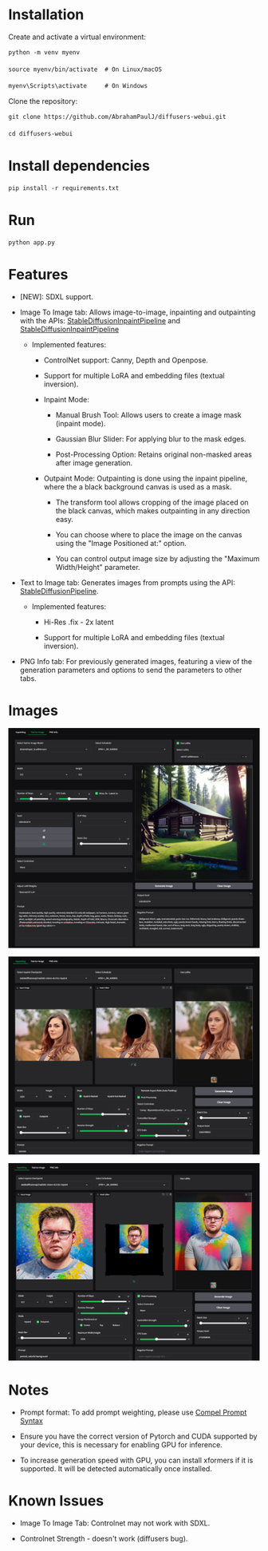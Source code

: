 # Installation

Create and activate a virtual environment:
```markdown
python -m venv myenv

source myenv/bin/activate  # On Linux/macOS

myenv\Scripts\activate     # On Windows
```

Clone the repository:
```markdown
git clone https://github.com/AbrahamPaulJ/diffusers-webui.git

cd diffusers-webui
```

# Install dependencies

```markdown
pip install -r requirements.txt
```

# Run

```markdown
python app.py
```

# Features

- [NEW]: SDXL support.

- Image To Image tab: Allows image-to-image, inpainting and outpainting with the APIs:
[StableDiffusionInpaintPipeline](https://huggingface.co/docs/diffusers/en/api/pipelines/stable_diffusion/img2img)
and [StableDiffusionInpaintPipeline](https://huggingface.co/docs/diffusers/en/api/pipelines/stable_diffusion/inpaint)

    - Implemented features:

        - ControlNet support: Canny, Depth and Openpose.

        - Support for multiple LoRA and embedding files (textual inversion).

        - Inpaint Mode:

            - Manual Brush Tool: Allows users to create a image mask (inpaint mode).
            
            - Gaussian Blur Slider: For applying blur to the mask edges.
            
            - Post-Processing Option: Retains original non-masked areas after image generation. 
        

        - Outpaint Mode: Outpainting is done using the inpaint pipeline, where the a black background canvas is used as a mask.       
              
            - The transform tool allows cropping of the image placed on the black canvas, 
            which makes outpainting in any direction easy.

            - You can choose where to place the image on the canvas using the 
            "Image Positioned at:" option.

            - You can control output image size by adjusting the "Maximum Width/Height" parameter.
        

- Text to Image tab: Generates images from prompts using the API:
[StableDiffusionPipeline](https://huggingface.co/docs/diffusers/en/api/pipelines/stable_diffusion/text2img).

    - Implemented features:

        - Hi-Res .fix - 2x latent

        - Support for multiple LoRA and embedding files (textual inversion).

<!-- - Image Upscale tab: Includes ESRGAN upscaling options. -->

- PNG Info tab: For previously generated images, featuring a view of the generation
 parameters and options to send the parameters to other tabs.

# Images

![Screenshot](images/txt2img.png)

![Screenshot](images/inpaint.png)

![Screenshot](images/outpaint.png)

# Notes

- Prompt format: To add prompt weighting, please use [Compel Prompt Syntax](https://github.com/damian0815/compel/blob/main/Reference.md)

- Ensure you have the correct version of Pytorch and CUDA supported by your device, this is necessary for enabling GPU for inference.

- To increase generation speed with GPU, you can install xformers if it is supported. It will be detected automatically once installed.

# Known Issues

- Image To Image Tab: Controlnet may not work with SDXL.
  
- Controlnet Strength - doesn't work (diffusers bug).
